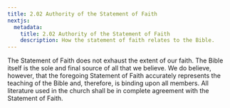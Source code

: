 ```yaml
---
title: 2.02 Authority of the Statement of Faith
nextjs:
  metadata:
    title: 2.02 Authority of the Statement of Faith
    description: How the statement of faith relates to the Bible.
---
```



The Statement of Faith does not exhaust the extent of our faith.  The Bible itself is the sole and final source of all that we believe. We do believe, however, that the foregoing Statement of Faith accurately represents the teaching of the Bible and, therefore, is binding upon all members.  All literature used in the church shall be in complete agreement with the Statement of Faith.